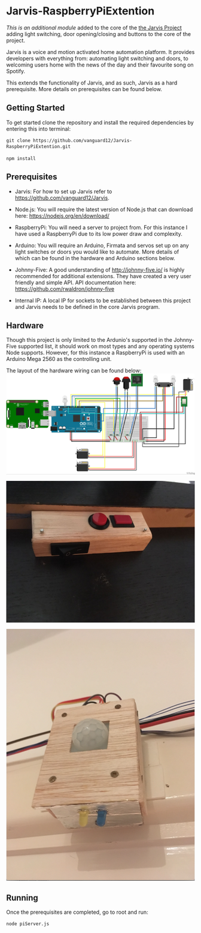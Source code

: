 # Jarvis-RaspberryPiExtention

_This is an additional module_ added to the core of the [the Jarvis Project](https://github.com/vanguard12/Jarvis) adding light switching, door opening/closing and buttons to the core of the project.

Jarvis is a voice and motion activated home automation platform. It provides developers with everything from: automating light switching and doors, to welcoming users home with the news of the day and their favourite song on Spotify.

This extends the functionality of Jarvis, and as such, Jarvis as a hard prerequisite. More details on prerequisites can be found below.

## Getting Started


To get started clone the repository and install the required dependencies by entering this into terminal:

```
git clone https://github.com/vanguard12/Jarvis-RaspberryPiExtention.git

npm install
```


## Prerequisites

- Jarvis: For how to set up Jarvis refer to https://github.com/vanguard12/Jarvis.

- Node.js: You will require the latest version of Node.js that can download here: https://nodejs.org/en/download/

- RaspberryPi: You will need a server to project from. For this instance I have used a RaspberryPi due to its low power draw and complexity.

- Arduino: You will require an Arduino, Firmata and servos set up on any light switches or doors you would like to automate. More details of which can be found in the hardware and Arduino sections below. 

- Johnny-Five: A good understanding of http://johnny-five.io/ is highly recommended for additional extensions. They have created a very user friendly and simple API. API documentation here: https://github.com/rwaldron/johnny-five

- Internal IP: A local IP for sockets to be established between this project and Jarvis needs to be defined in the core Jarvis program.


## Hardware

Though this project is only limited to the Ardunio's supported in the Johnny-Five supported list, it should work on most types and any operating systems Node supports. However, for this instance a RaspberryPi is used with an Arduino Mega 2560 as the controlling unit. 

The layout of the hardware wiring can be found below:
![Alt text](images/piServer.jpg?raw=true "Fritzing version of hardware set up")

![Alt text](images/buttons.jpg?raw=true "Fritzing version of button set up")

![Alt text](images/sensor2.jpg?raw=true "Fritzing version of sensor set up")

## Running

Once the prerequisites are completed, go to root and run:

```
node piServer.js
```
